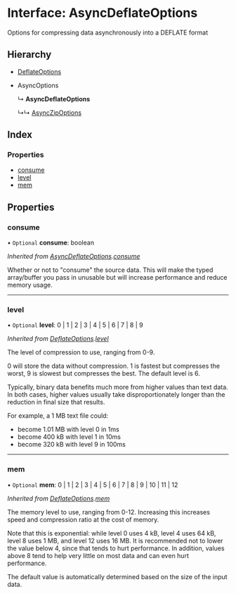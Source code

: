 # Interface: AsyncDeflateOptions

Options for compressing data asynchronously into a DEFLATE format

## Hierarchy

* [DeflateOptions](deflateoptions.md)

* AsyncOptions

  ↳ **AsyncDeflateOptions**

  ↳↳ [AsyncZipOptions](asynczipoptions.md)

## Index

### Properties

* [consume](asyncdeflateoptions.md#consume)
* [level](asyncdeflateoptions.md#level)
* [mem](asyncdeflateoptions.md#mem)

## Properties

### consume

• `Optional` **consume**: boolean

*Inherited from [AsyncDeflateOptions](asyncdeflateoptions.md).[consume](asyncdeflateoptions.md#consume)*

Whether or not to "consume" the source data. This will make the typed array/buffer you pass in
unusable but will increase performance and reduce memory usage.

___

### level

• `Optional` **level**: 0 \| 1 \| 2 \| 3 \| 4 \| 5 \| 6 \| 7 \| 8 \| 9

*Inherited from [DeflateOptions](deflateoptions.md).[level](deflateoptions.md#level)*

The level of compression to use, ranging from 0-9.

0 will store the data without compression.
1 is fastest but compresses the worst, 9 is slowest but compresses the best.
The default level is 6.

Typically, binary data benefits much more from higher values than text data.
In both cases, higher values usually take disproportionately longer than the reduction in final size that results.

For example, a 1 MB text file could:
- become 1.01 MB with level 0 in 1ms
- become 400 kB with level 1 in 10ms
- become 320 kB with level 9 in 100ms

___

### mem

• `Optional` **mem**: 0 \| 1 \| 2 \| 3 \| 4 \| 5 \| 6 \| 7 \| 8 \| 9 \| 10 \| 11 \| 12

*Inherited from [DeflateOptions](deflateoptions.md).[mem](deflateoptions.md#mem)*

The memory level to use, ranging from 0-12. Increasing this increases speed and compression ratio at the cost of memory.

Note that this is exponential: while level 0 uses 4 kB, level 4 uses 64 kB, level 8 uses 1 MB, and level 12 uses 16 MB.
It is recommended not to lower the value below 4, since that tends to hurt performance.
In addition, values above 8 tend to help very little on most data and can even hurt performance.

The default value is automatically determined based on the size of the input data.
